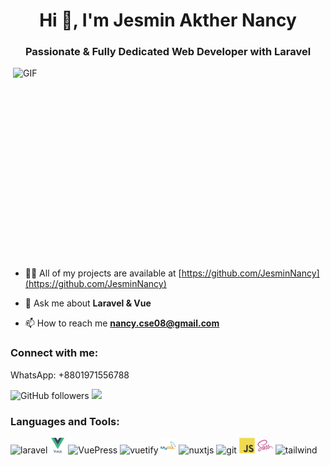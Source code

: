 <h1 align="center">Hi 👋, I'm Jesmin Akther Nancy</h1>
<h3 align="center">Passionate & Fully Dedicated Web Developer with Laravel</h3>
<img align="right" alt="GIF" src="https://media3.giphy.com/media/xT9IgzoKnwFNmISR8I/giphy.gif" width="500" height="320" />

- 👨‍💻 All of my projects are available at [https://github.com/JesminNancy](https://github.com/JesminNancy)

- 💬 Ask me about **Laravel & Vue**

- 📫 How to reach me **nancy.cse08@gmail.com**

<h3 align="left">Connect with me:</h3>
   WhatsApp: +8801971556788</p>

![GitHub followers](https://img.shields.io/github/followers/jesminnancy?logo=GitHub&style=for-the-badge)
<a href="https://www.linkedin.com/in/jesminnancy/">
    <img src="https://img.shields.io/badge/linkedin-%230077B5.svg?&style=for-the-badge&logo=linkedin&logoColor=white" />
</a>
### Languages and Tools:
<p align="left">
<img src="https://upload.wikimedia.org/wikipedia/commons/9/9a/Laravel.svg" alt="laravel" width="25" height="25"/>
<img src="https://raw.githubusercontent.com/devicons/devicon/master/icons/vuejs/vuejs-original-wordmark.svg" alt="vuejs" width="25" height="25"/>
<img src="https://raw.githubusercontent.com/AliasIO/wappalyzer/master/src/drivers/webextension/images/icons/VuePress.svg" alt="VuePress" width="25" height="25"/>
<img src="https://bestofjs.org/logos/vuetify.svg" alt="vuetify" width="25" height="25"/>
<img src="https://raw.githubusercontent.com/devicons/devicon/master/icons/mysql/mysql-original-wordmark.svg" alt="mysql" width="25" height="25"/>
<img src="https://www.vectorlogo.zone/logos/nuxtjs/nuxtjs-icon.svg" alt="nuxtjs" width="25" height="25"/>
<img src="https://www.vectorlogo.zone/logos/git-scm/git-scm-icon.svg" alt="git" width="25" height="25"/>
<img src="https://raw.githubusercontent.com/devicons/devicon/master/icons/javascript/javascript-original.svg" alt="javascript" width="25" height="25"/>
<img src="https://raw.githubusercontent.com/devicons/devicon/master/icons/sass/sass-original.svg" alt="sass" width="25" height="25"/>
<img src="https://www.vectorlogo.zone/logos/tailwindcss/tailwindcss-icon.svg" alt="tailwind" width="25" height="25"/>
</p>
